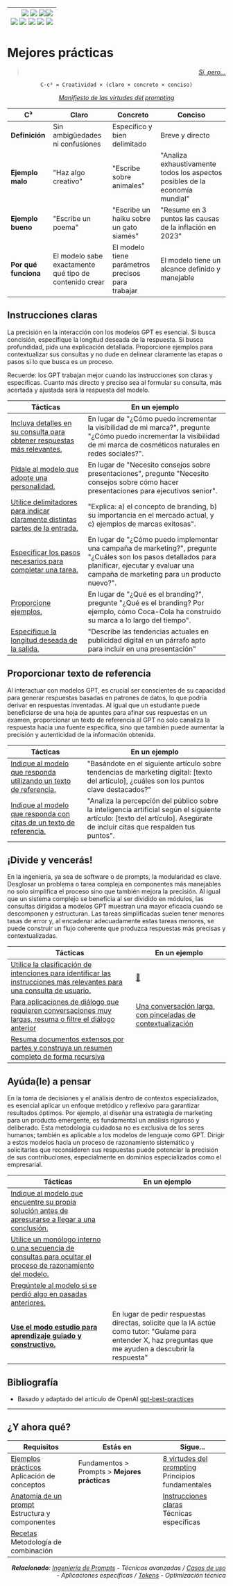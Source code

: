 <div align=right>

|[![](https://img.shields.io/badge/-Inicio-FFF?style=flat&logo=Emlakjet&logoColor=black)](/README.md) [![](https://img.shields.io/badge/-Introducción-FFF?style=flat&logo=abbrobotstudio&logoColor=black)](/documentos/intro.md) [![](https://img.shields.io/badge/-Panorámica-FFF?style=flat&logo=openstreetmap&logoColor=black)](/documentos/panoramica.md)[![](https://img.shields.io/badge/-Modelos_de_lenguaje-FFF?style=flat&logo=LiveChat&logoColor=black)](/documentos/LLMs.md)<br>  [![](https://img.shields.io/badge/-Prompts-FFF?style=flat&logo=Proton&logoColor=black)](/documentos/prompts/README.md) [![](https://img.shields.io/badge/-Ing,_de_prompts-FFF?style=flat&logo=googleearthengine&logoColor=black)](/documentos/ingenieriaDePrompts/README.md) [![](https://img.shields.io/badge/-Patrones-FFF?style=flat&logo=textpattern&logoColor=black)](/documentos/ingenieriaDePrompts/patrones/README.md) [![](https://img.shields.io/badge/8vP-FFF?style=flat&logo=v8&logoColor=black)](/documentos/prompts/mejoresPracticas/8virtudesDelPrompting.md) [![](https://img.shields.io/badge/-Casos_de_uso-FFF?style=flat&logo=gitbook&logoColor=black)](/documentos/casosDeUso/README.md)|
|-:|

</div>

# Mejores prácticas

<div align=right>

> [*Sí, pero...*](consideraciones.md)

</div>

<div align=center>
  
`C·c³ = Creatividad × (claro × concreto × conciso)`

*[Manifiesto de las virtudes del prompting](8virtudesDelPrompting.md)*

</div>

|C³|Claro|Concreto|Conciso|
|-|-|-|-|
|**Definición**|Sin ambigüedades ni confusiones|Específico y bien delimitado|Breve y directo|
|**Ejemplo malo**|"Haz algo creativo"|"Escribe sobre animales"|"Analiza exhaustivamente todos los aspectos posibles de la economía mundial"|
|**Ejemplo bueno**|"Escribe un poema"|"Escribe un haiku sobre un gato siamés"|"Resume en 3 puntos las causas de la inflación en 2023"|
|**Por qué funciona**|El modelo sabe exactamente qué tipo de contenido crear|El modelo tiene parámetros precisos para trabajar|El modelo tiene un alcance definido y manejable|

## Instrucciones claras

La precisión en la interacción con los modelos GPT es esencial. Si busca concisión, especifique la longitud deseada de la respuesta. Si busca profundidad, pida una explicación detallada. Proporcione ejemplos para contextualizar sus consultas y no dude en delinear claramente las etapas o pasos si lo que busca es un proceso. 

Recuerde: los GPT trabajan mejor cuando las instrucciones son claras y específicas. Cuanto más directo y preciso sea al formular su consulta, más acertada y ajustada será la respuesta del modelo.

|Tácticas|En un ejemplo|
|-|-|
[Incluya detalles en su consulta para obtener respuestas más relevantes.](incluyaDetalles.md)|En lugar de "¿Cómo puedo incrementar la visibilidad de mi marca?", pregunte "¿Cómo puedo incrementar la visibilidad de mi marca de cosméticos naturales en redes sociales?".
[Pídale al modelo que adopte una personalidad.](adoptarPersonalidad.md)|En lugar de "Necesito consejos sobre presentaciones", pregunte "Necesito consejos sobre cómo hacer presentaciones para ejecutivos senior".
[Utilice delimitadores para indicar claramente distintas partes de la entrada.](useDelimitadores.md)|"Explica: a) el concepto de branding, b) su importancia en el mercado actual, y c) ejemplos de marcas exitosas".
[Especificar los pasos necesarios para completar una tarea.](especificarPasos.md)|En lugar de "¿Cómo puedo implementar una campaña de marketing?", pregunte "¿Cuáles son los pasos detallados para planificar, ejecutar y evaluar una campaña de marketing para un producto nuevo?".
[Proporcione ejemplos.](proporcioneEjemplos.md)|En lugar de "¿Qué es el branding?", pregunte "¿Qué es el branding? Por ejemplo, cómo Coca-Cola ha construido su marca a lo largo del tiempo".
[Especifique la longitud deseada de la salida.](expliciteLongitudRespuesta.md)|"Describe las tendencias actuales en publicidad digital en un párrafo apto para incluir en una presentación"

## Proporcionar texto de referencia

Al interactuar con modelos GPT, es crucial ser conscientes de su capacidad para generar respuestas basadas en patrones de datos, lo que podría derivar en respuestas inventadas. Al igual que un estudiante puede beneficiarse de una hoja de apuntes para afinar sus respuestas en un examen, proporcionar un texto de referencia al GPT no solo canaliza la respuesta hacia una fuente específica, sino que también puede aumentar la precisión y autenticidad de la información obtenida.

|Tácticas|En un ejemplo|
|-|-|
[Indique al modelo que responda utilizando un texto de referencia.](usoTextoReferencia.md)|"Basándote en el siguiente artículo sobre tendencias de marketing digital: [texto del artículo], ¿cuáles son los puntos clave destacados?"
[Indique al modelo que responda con citas de un texto de referencia.](pideReferencias.md)|"Analiza la percepción del público sobre la inteligencia artificial según el siguiente artículo: [texto del artículo]. Asegúrate de incluir citas que respalden tus puntos".

## ¡Divide y vencerás!

En la ingeniería, ya sea de software o de prompts, la modularidad es clave. Desglosar un problema o tarea compleja en componentes más manejables no solo simplifica el proceso sino que también mejora la precisión. Al igual que un sistema complejo se beneficia al ser dividido en módulos, las consultas dirigidas a modelos GPT muestran una mayor eficacia cuando se descomponen y estructuran. Las tareas simplificadas suelen tener menores tasas de error y, al encadenar adecuadamente estas tareas menores, se puede construir un flujo coherente que produzca respuestas más precisas y contextualizadas.

|Tácticas|En un ejemplo|
|-|-|
[Utilice la clasificación de intenciones para identificar las instrucciones más relevantes para una consulta de usuario.](clasificacionIntenciones.md)|[📓](https://chat.openai.com/share/4d93a838-8197-484e-8d19-59a2e14426ec)
[Para aplicaciones de diálogo que requieren conversaciones muy largas, resuma o filtre el diálogo anterior](repasoDeVezEnCuando.md)|[Una conversación larga, con pinceladas de contextualización](https://chat.openai.com/share/b175c472-3421-4be3-b270-aa8df5172557)
[Resuma documentos extensos por partes y construya un resumen completo de forma recursiva](resumenDeResumen.md)|

## Ayúda(le) a pensar

En la toma de decisiones y el análisis dentro de contextos especializados, es esencial aplicar un enfoque metódico y reflexivo para garantizar resultados óptimos. Por ejemplo, al diseñar una estrategia de marketing para un producto emergente, es fundamental un análisis riguroso y deliberado. Esta metodología cuidadosa no es exclusiva de los seres humanos; también es aplicable a los modelos de lenguaje como GPT. Dirigir a estos modelos hacia un proceso de razonamiento sistemático y solicitarles que reconsideren sus respuestas puede potenciar la precisión de sus contribuciones, especialmente en dominios especializados como el empresarial.

|Tácticas|En un ejemplo|
|-|-|
[Indique al modelo que encuentre su propia solución antes de apresurarse a llegar a una conclusión.](piensaGPT.md)|
[Utilice un monólogo interno o una secuencia de consultas para ocultar el proceso de razonamiento del modelo.](razonaGPT.md)|
[Pregúntele al modelo si se perdió algo en pasadas anteriores.](repasaGPT.md)|
[**Use el modo estudio para aprendizaje guiado y constructivo.**](../../casosDeUso/07_modoEstudio.md)|En lugar de pedir respuestas directas, solicite que la IA actúe como tutor: "Guíame para entender X, haz preguntas que me ayuden a descubrir la respuesta"|

## Bibliografía

- Basado y adaptado del artículo de OpenAI [gpt-best-practices](https://platform.openai.com/docs/guides/gpt-best-practices) 

---

## ¿Y ahora qué?

<div align=right>

|Requisitos|Estás en|Sigue...|
|-|-|-|
|[Ejemplos prácticos](../ejemplos.md)<br>Aplicación de conceptos|Fundamentos > Prompts > **Mejores prácticas**|[8 virtudes del prompting](8virtudesDelPrompting.md)<br>Principios fundamentales
|[Anatomía de un prompt](../anatomia.md)<br>Estructura y componentes||[Instrucciones claras](incluyaDetalles.md)<br>Técnicas específicas
|[Recetas](../recetas.md)<br>Metodología de combinación|||

<i>**Relacionado**: [Ingeniería de Prompts](../../ingenieriaDePrompts/README.md) - Técnicas avanzadas / [Casos de uso](../../casosDeUso/README.md) - Aplicaciones específicas / [Tokens](../tokens.md) - Optimización técnica</i>

</div>